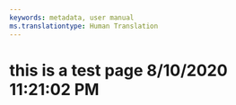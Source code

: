 ```yaml
---
keywords: metadata, user manual
ms.translationtype: Human Translation
---
```

# this is a test page 8/10/2020 11:21:02 PM